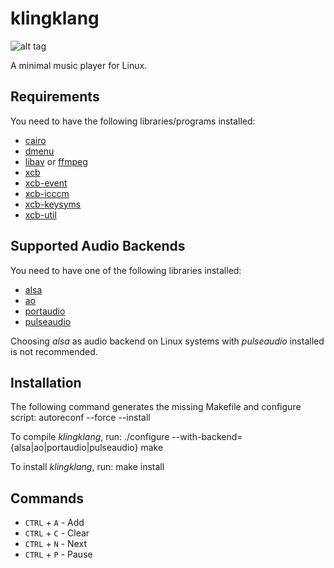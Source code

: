 # klingklang
![alt tag](https://raw.github.com/slyrz/klingklang/master/img/klingklang.png)

A minimal music player for Linux.

## Requirements
You need to have the following libraries/programs installed:

* [cairo](http://cairographics.org/)
* [dmenu](http://tools.suckless.org/dmenu/)
* [libav](http://libav.org/) or [ffmpeg](http://www.ffmpeg.org/)
* [xcb](http://xcb.freedesktop.org/)
* [xcb-event](http://xcb.freedesktop.org/)
* [xcb-icccm](http://xcb.freedesktop.org/)
* [xcb-keysyms](http://xcb.freedesktop.org/)
* [xcb-util](http://xcb.freedesktop.org/)

## Supported Audio Backends
You need to have one of the following libraries installed:

* [alsa](http://www.alsa-project.org/)
* [ao](http://www.xiph.org/ao/)
* [portaudio](http://www.portaudio.com/)
* [pulseaudio](http://www.freedesktop.org/wiki/Software/PulseAudio/)

Choosing *alsa* as audio backend on Linux systems with *pulseaudio* installed is not recommended.

## Installation
The following command generates the missing Makefile and configure script:
    autoreconf --force --install

To compile *klingklang*, run:
    ./configure --with-backend={alsa|ao|portaudio|pulseaudio}
    make

To install *klingklang*, run:
    make install

## Commands

* `CTRL` + `A` - Add
* `CTRL` + `C` - Clear
* `CTRL` + `N` - Next
* `CTRL` + `P` - Pause
